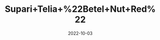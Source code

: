 ---
title: 'Supari+Telia+%22Betel+Nut+Red%22'
date: '2022-10-03' 
metatag: '' 
inventory: '0' 
draft: false 
# meta description 
shortDescripton: 'Telia+Supari%ef%bf%bd(Betel+Nut%ef%bf%bdRed)+100%25+Original+%26+Premium+Quality+Organic+Product.+Effective+for+mouth+Ulcers%2c+leucorrhea%2c+Dental+plaque%2c+Joint+pain'
description: 'Herb'
longdescription: ''
featured: True
# product Price
price: '40.0'
# Product Short Description
shortDescription: 'Telia+Supari%ef%bf%bd(Betel+Nut%ef%bf%bdRed)+100%25+Original+%26+Premium+Quality+Organic+Product.+Effective+for+mouth+Ulcers%2c+leucorrhea%2c+Dental+plaque%2c+Joint+pain'
productID: '02026F17-982C-ED11-9968-005056B3A416'
type: 'products'
category: 'Herb' 
thumnailproduct: 'https://eraconnect.blob.core.windows.net/product-images/aminsaddiquidawakhana/02026F17-982C-ED11-9968-005056B3A416.webp' 
images:
  - image: 'https://eraconnect.blob.core.windows.net/product-images/aminsaddiquidawakhana/02026F17-982C-ED11-9968-005056B3A416.webp'  
Variants:
---